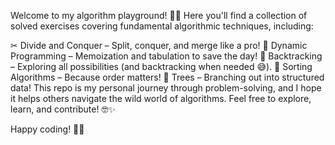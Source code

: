 Welcome to my algorithm playground! 🧠💡 Here you'll find a collection of solved exercises covering fundamental algorithmic techniques, including:

✂ Divide and Conquer – Split, conquer, and merge like a pro!
📜 Dynamic Programming – Memoization and tabulation to save the day!
🔄 Backtracking – Exploring all possibilities (and backtracking when needed 😅).
🔢 Sorting Algorithms – Because order matters!
🌳 Trees – Branching out into structured data!
This repo is my personal journey through problem-solving, and I hope it helps others navigate the wild world of algorithms. Feel free to explore, learn, and contribute! 🤓✨

Happy coding! 🚀🔥
